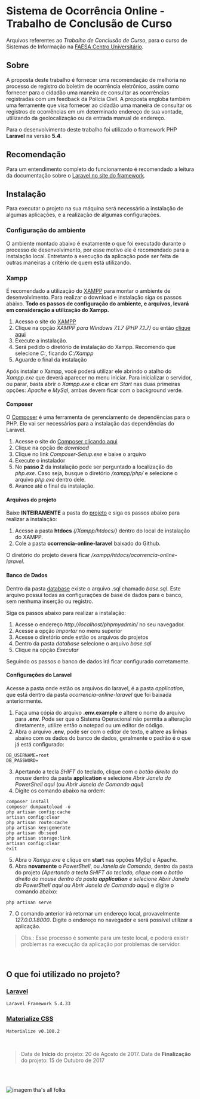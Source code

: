 # Sistema de Ocorrência Online - Trabalho de Conclusão de Curso

Arquivos referentes ao *Trabalho de Conclusão de Curso*, para o curso de Sistemas de Informação na [FAESA Centro Universitário](https://www.faesa.br/).

## Sobre
A proposta deste trabalho é fornecer uma recomendação de melhoria no processo de registro do boletim de ocorrência eletrônico, assim como fornecer para o cidadão uma maneira de consultar as ocorrências registradas com um feedback da Polícia Civil.
A proposta engloba também uma ferramente que visa fornecer ao cidadão uma maneira de consultar os registros de ocorrências em um determinado endereço de sua vontade, utilizando da geolocalização ou da entrada manual de endereço.

Para o desenvolvimento deste trabalho foi utilizado o framework PHP **Laravel** na versão **5.4**.
<br>
## Recomendação

Para um entendimento completo do funcionamento é recomendado a leitura da documentação sobre o [Laravel no site do framework](https://laravel.com/).
<br>
## Instalação

Para executar o projeto na sua máquina será necessário a instalação de algumas aplicações, e a realização de algumas configurações.

### Configuração do ambiente

O ambiente montado abaixo é exatamente o que foi executado durante o processo de desenvolvimento, por esse motivo ele é recomendado para a instalação local. Entretanto a execução da aplicação pode ser feita de outras maneiras a critério de quem está utilizando.

### Xampp

É recomendado a utilização do [XAMPP](https://www.apachefriends.org/pt_br/index.html) para montar o ambiente de desenvolvimento. Para realizar o download e instalação siga os passos abaixo. 
**Todo os passos de configuração do ambiente, e arquivos, levará em consideração a utilização do Xampp.**

1. Acesso o site do [XAMPP](https://www.apachefriends.org/pt_br/index.html)
2. Clique na opção *XAMPP para Windows 7.1.7 (PHP 7.1.7)* ou então [clique aqui](https://www.apachefriends.org/xampp-files/7.1.7/xampp-win32-7.1.7-0-VC14-installer.exe)
3. Execute a instalação.
4. Será pedido o diretório de instalação do Xampp. Recomendo que selecione *C:*, ficando *C:/Xampp*
5. Aguarde o final da instalação

Após instalar o Xampp, você poderá utilizar ele abrindo o atalho do *Xampp.exe* que deverá aparecer no menu iniciar.
Para inicializar o servidor, ou parar, basta abrir o *Xampp.exe* e clicar em *Start* nas duas primeiras opções: *Apache* e *MySql*, ambas devem ficar com o background verde.

#### Composer

O [Composer](https://getcomposer.org/) é uma ferramenta de gerenciamento de dependências para o PHP. Ele vai ser necessários para a instalação das dependências do Laravel.

1. Acesse o site do [Composer clicando aqui](https://getcomposer.org/)
2. Clique na opção de *download*
3. Clique no link *Composer-Setup.exe* e baixe o arquivo
4. Execute o instalador
5. No **passo 2** da instalação pode ser perguntado a localização do *php.exe*. Caso seja, busque o diretório */xampp/php/* e selecione o arquivo *php.exe* dentro dele. 
6. Avance até o final da instalação.

#### Arquivos do projeto

Baixe **INTEIRAMENTE** a pasta do [projeto](https://github.com/ianwelerson/ocorrencia-online-laravel) e siga os passos abaixo para realizar a instalação:

1. Acesse a pasta **htdocs** *(/Xampp/htdocs/)* dentro do local de instalação do XAMPP.
2. Cole a pasta **ocorrencia-online-laravel** baixado do Github.

O diretório do projeto deverá ficar */xampp/htdocs/ocorrencia-online-laravel*.

#### Banco de Dados

Dentro da pasta [database](https://github.com/ianwelerson/ocorrencia-online-laravel/tree/master/database) existe o arquivo .sql chamado *base.sql*. Este arquivo possuí todas as configurações de base de dados para o banco, sem nenhuma inserção ou registro. 

Siga os passos abaixo para realizar a instalação:

1. Acesse o endereço *http://localhost/phpmyadmin/* no seu navegador.
3. Acesse a opção *Importar* no menu superior
4. Acesse o diretório onde estão os arquivos do projetos
5. Dentro da pasta *database* selecione o arquivo *base.sql*
6. Clique na opção *Executar*

Seguindo os passos o banco de dados irá ficar configurado corretamente.

#### Configurações do Laravel

Acesse a pasta onde estão os arquivos do laravel, é a pasta *application*, que está dentro da pasta *ocorrencia-online-laravel* que foi baixada anteriormente.

1. Faça uma cópia do arquivo **.env.example** e altere o nome do arquivo para **.env**. Pode ser que o Sistema Operacional não permita a alteração diretamente, utilize então o notepad ou um editor de código.
2. Abra o arquivo **.env**, pode ser com o editor de texto, e altere as linhas abaixo com os dados do banco de dados, geralmente o padrão é o que já está configurado:
```
DB_USERNAME=root
DB_PASSWORD=
```
3. Apertando a tecla *SHIFT* do teclado, clique com o *botão direito do mouse* dentro da pasta **application** e selecione *Abrir Janela do PowerShell aqui* (ou *Abrir Janela de Comando aqui*)
4. Digite os comando abaixo na ordem:
```
composer install
composer dumpautoload -o
php artisan config:cache
artisan config:clear
php artisan route:cache
php artisan key:generate
php artisan db:seed
php artisan storage:link
artisan config:clear
exit
```
5. Abra o *Xampp.exe* e clique em **start** nas opções MySql e Apache.
6. Abra **novamente** o *PowerShell*, ou *Janela de Comando*, dentro da pasta do projeto *(Apertando a tecla *SHIFT* do teclado, clique com o *botão direito do mouse* dentro da pasta **application** e selecione *Abrir Janela do PowerShell aqui* ou *Abrir Janela de Comando aqui*)* e digite o comando abaixo:
```
php artisan serve
```
7. O comando anterior irá retornar um endereço local, provavelmente *127.0.0.1:8000*. Digite o endereço no navegador e será possível utilizar a aplicação.
>Obs.: Esse processo é somente para um teste local, e poderá existir problemas na execução da aplicação por problemas de servidor.

<br>

## O que foi utilizado no projeto?

### [Laravel](https://laravel.com/)
```
Laravel Framework 5.4.33
```

### [Materialize CSS](http://materializecss.com/)
```
Materialize v0.100.2
```

<br>

>Data de **Início** do projeto: 20 de Agosto de 2017.
>Data de **Finalização** do projeto: 15 de Outubro de 2017

<br><br>

![imagem tha's all folks](https://img09.deviantart.net/0248/i/2013/295/d/8/that_s_all_folks__by_surrimugge-d6rfav1.png)
